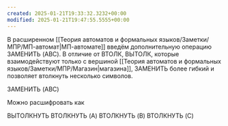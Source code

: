 ```yaml
---
created: 2025-01-21T19:33:32.3232+00:00
modified: 2025-01-21T19:47:55.5555+00:00
---
```

В расширенном [[Теория автоматов и формальных языков/Заметки/МПР/МП-автомат|МП-автомате]] введём дополнительную операцию ЗАМЕНИТЬ (ABC). В отличие от ВТОЛК, ВЫТОЛК, которые взаимодействуют только с вершиной [[Теория автоматов и формальных языков/Заметки/МПР/Магазин|магазина]], ЗАМЕНИТЬ более гибкий и позволяет втолкнуть несколько символов. 

ЗАМЕНИТЬ (ABC)

Можно расшифровать как

ВЫТОЛКНУТЬ
ВТОЛКНУТЬ (A)
ВТОЛКНУТЬ (B)
ВТОЛКНУТЬ (C)